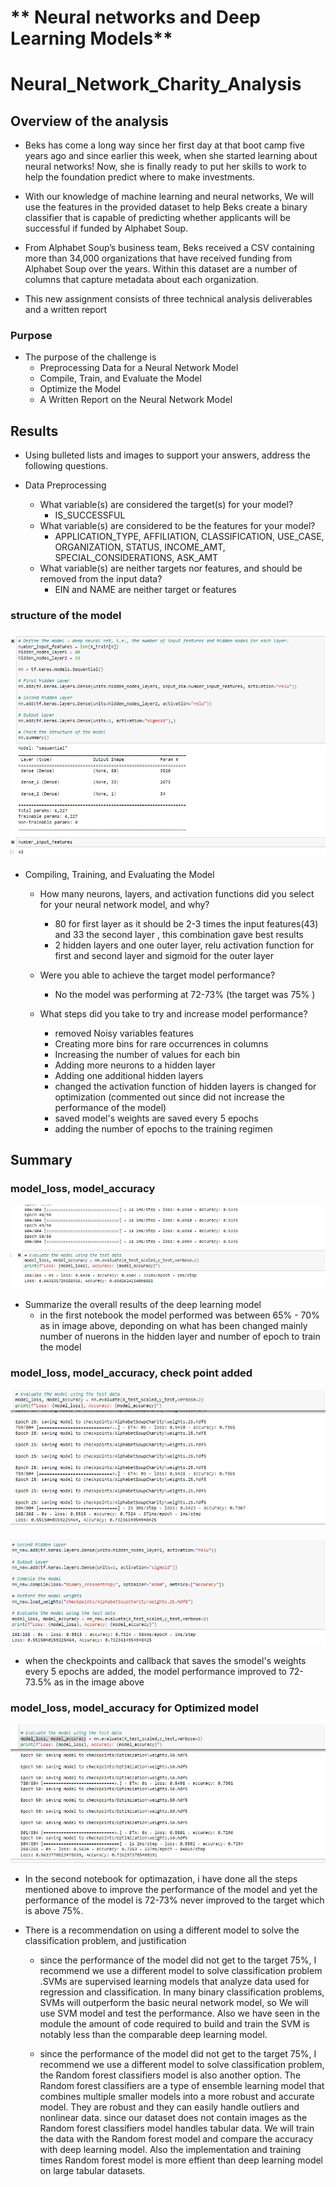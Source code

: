 # ** Neural networks and Deep Learning Models**
# **Neural_Network_Charity_Analysis**

## **Overview of the analysis**  

* Beks has come a long way since her first day at that boot camp five years ago and since earlier this week, when she started learning about neural networks! Now, she is finally ready to put her skills to work to help the foundation predict where to make investments.

* With our knowledge of machine learning and neural networks, We will use the features in the provided dataset to help Beks create a binary classifier that is capable of predicting whether applicants will be successful if funded by Alphabet Soup.

* From Alphabet Soup’s business team, Beks received a CSV containing more than 34,000 organizations that have received funding from Alphabet Soup over the years. Within this dataset are a number of columns that capture metadata about each organization.

* This new assignment consists of three technical analysis deliverables and a written report


### Purpose 

* The purpose of the challenge is
	- Preprocessing Data for a Neural Network Model
	- Compile, Train, and Evaluate the Model
	- Optimize the Model
	- A Written Report on the Neural Network Model 


## **Results** 

* Using bulleted lists and images to support your answers, address the following questions.

* Data Preprocessing
	- What variable(s) are considered the target(s) for your model?
		- IS_SUCCESSFUL
	- What variable(s) are considered to be the features for your model?
		- APPLICATION_TYPE, AFFILIATION, CLASSIFICATION, USE_CASE, ORGANIZATION, STATUS, INCOME_AMT, SPECIAL_CONSIDERATIONS, ASK_AMT
	- What variable(s) are neither targets nor features, and should be removed from the input data?
		- EIN and NAME are neither target or features

 ### structure of the model
![struct](./Resources/struct_model.png) 

* Compiling, Training, and Evaluating the Model
	- How many neurons, layers, and activation functions did you 	select for your neural network model, and why?
		- 80 for first layer as it should be 2-3 times the input features(43) and 33 the second layer , this combination gave best results
		- 2 hidden layers and one outer layer, relu activation function for first and second layer and sigmoid for the outer layer

	- Were you able to achieve the target model performance?
		- No the model was performing at 72-73% (the target was 75% ) 
		
     - What steps did you take to try and increase model performance?
		- removed Noisy variables features 
		- Creating more bins for rare occurrences in columns
		- Increasing the number of values for each bin
		- Adding more neurons to a hidden layer
		- Adding one additional hidden layers
		- changed the activation function of hidden layers is changed for optimization (commented out since did not increase the performance of the model)
		- saved model's weights are saved every 5 epochs
		- adding the number of epochs to the training regimen 


## **Summary** 
### model_loss, model_accuracy
![accuracy1](./Resources/accuracy1.png)

* Summarize the overall results of the deep learning model
	- in the first notebook the model performed was between 65% - 70% as in image above, deponding on what has been changed mainly number of nuerons in the hidden layer and number of epoch to train the model

### model_loss, model_accuracy, check point added
![accuracy2](./Resources/accuracy2.png)

![accuracy3](./Resources/accuracy3.png) 

* when the checkpoints and callback that saves the smodel's weights every 5 epochs are added, the model performance improved to 72-73.5% as in the image above
	

### model_loss, model_accuracy for Optimized model
![accuracy4](./Resources/accuracy4.png) 



* In the second notebook for optimazation, i have done all the steps mentioned above to improve the performance of the model and yet the performance of the model is 72-73% never improved to the target which is above 75%.

* There is a recommendation on using a different model to solve 
the classification problem, and justification 
	- since the performance of the model did not get to the target 75%, I recommend we use a different model to solve classification problem .SVMs are supervised learning models that analyze data used for regression and classification. In many binary classification problems, SVMs will outperform the basic neural network model, so We will use SVM model and test the performance. Also we have seen in the module the amount of code required to build and train the SVM is notably less than the comparable deep learning model.

	- since the performance of the model did not get to the target 75%, I recommend we use a different model to solve classification problem, the Random forest classifiers model is also another option. The Random forest classifiers are a type of ensemble learning model that combines multiple smaller models into a more robust and accurate model. They are robust and they can easily handle outliers and nonlinear data. since our dataset does not contain images as the Random forest classifiers model handles tabular data. We will train the data with the Random forest model and compare the accuracy with deep learning model. Also the implementation and training times Random forest model is more effient than deep learning model on large tabular datasets.




	
